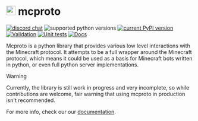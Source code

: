 # <img src="https://i.imgur.com/nPCcxts.png" style="height: 25px"> mcproto

[![discord chat](https://img.shields.io/discord/936788458939224094.svg?logo=Discord)](https://discord.gg/C2wX7zduxC)
![supported python versions](https://img.shields.io/pypi/pyversions/mcproto.svg)
[![current PyPI version](https://img.shields.io/pypi/v/mcproto.svg)](https://pypi.org/project/mcproto/)
[![Validation](https://github.com/ItsDrike/mcproto/actions/workflows/validation.yml/badge.svg)](https://github.com/ItsDrike/mcproto/actions/workflows/validation.yml)
[![Unit tests](https://github.com/ItsDrike/mcproto/actions/workflows/unit-tests.yml/badge.svg)](https://github.com/ItsDrike/mcproto/actions/workflows/unit-tests.yml)
[![Docs](https://github.com/py-mine/mcproto/actions/workflows/mkdocs.yml/badge.svg)](https://py-mine.github.io/mcproto)

Mcproto is a python library that provides various low level interactions with the Minecraft protocol. It attempts to be
a full wrapper around the Minecraft protocol, which means it could be used as a basis for Minecraft bots written in
python, or even full python server implementations.

> [!WARNING]
> Currently, the library is still work in progress and very incomplete, so while contributions are welcome, fair warning
> that using mcproto in production isn't recommended.

For more info, check our our [documentation](https://py-mine.github.io/mcproto).
